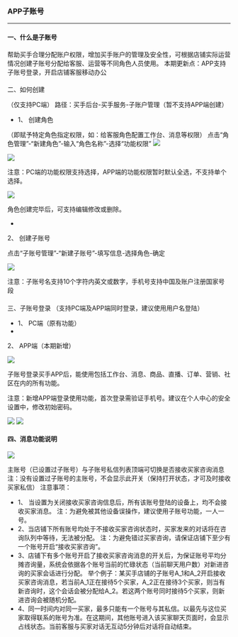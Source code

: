 ### APP子账号
---

#### 一、什么是子账号

帮助买手合理分配账户权限，增加买手账户的管理及安全性，可根据店铺实际运营情况创建子账号分配给客服、运营等不同角色人员使用。本期更新点：APP支持子账号登录，开启店铺客服移动办公

#### 二、如何创建

（仅支持PC端）路径：买手后台-买手服务-子账户管理（暂不支持APP端创建）

* 1、 创建角色

 （即赋予特定角色指定权限，如：给客服角色配置工作台、消息等权限）点击“角色管理”-“新建角色”-输入“角色名称”-选择“功能权限”
 ![](/sellerapp/images/subaccount1.png)

 ![](/sellerapp/images/subaccount2.png)

 注意：PC端的功能权限支持选择，APP端的功能权限暂时默认全选，不支持单个选择。

 ![](/sellerapp/images/subaccount3.png)

 角色创建完毕后，可支持编辑修改或删除。


* 2、 创建子账号

点击“子账号管理”-“新建子账号”-填写信息-选择角色-确定

![](/sellerapp/images/subaccount4.png)

注意：子账号名支持10个字符内英文或数字，手机号支持中国及账户注册国家号段


#### 三、子账号登录
（支持PC端及APP端同时登录，建议使用用户名登陆）

* 1、 PC端（原有功能）
* 2、 APP端（本期新增）

![](/sellerapp/images/subaccount5.png)


子账号登录买手APP后，能使用包括工作台、消息、商品、直播、订单、营销、社区在内的所有功能。

注意：新增APP端登录使用功能，首次登录需验证手机号。建议在个人中心的安全设置中，修改初始密码。

![](/sellerapp/images/subaccount6.png)
![](/sellerapp/images/subaccount6-1.png)


#### 四、消息功能说明

![](/sellerapp/images/subaccount7.png)


主账号（已设置过子账号）与子账号私信列表顶端可切换是否接收买家咨询消息注：没有设置过子账号的主账号，不会显示此开关（保持打开状态，才可及时接收买家私信）
注意事项：
* 1、 当设置为关闭接收买家咨询信息后，所有该账号登陆的设备上，均不会接收买家消息。注：为避免被其他设备误操作，建议使用子账号功能，一人一号。
* 2、当店铺下所有账号均处于不接收买家咨询状态时，买家发来的对话将在咨询队列中等待，无法被分配。注：为避免错过买家咨询，请保证店铺下至少有一个账号开启“接收买家咨询”。 
* 3、店铺下有多个账号开启了接收买家咨询消息的开关后，为保证账号平均分摊咨询量，系统会依据各个账号当前的忙碌状态（当前聊天用户数）对新进咨询的买家会话进行分配。举个例子：某买手店铺的子账号A_1和A_2开启接收买家咨询消息，若当前A_1正在接待5个买家，A_2正在接待3个买家，则当有新咨询时，这个会话会被分配给A_2。若这两个账号同时接待5个买家，则新进咨询会被随机分配。 
* 4、同一时间内对同一买家，最多只能有一个账号与其私信。以最先与这位买家取得联系的账号为准。在这期间，其他账号进入该买家聊天页面时，会显示占线状态。当前客服与买家对话无互动5分钟后对话将自动结束。

